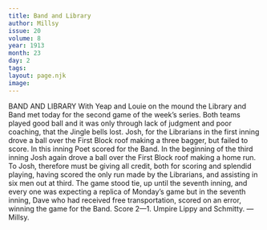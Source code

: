 ```yaml
---
title: Band and Library
author: Millsy
issue: 20
volume: 8
year: 1913
month: 23
day: 2
tags:
layout: page.njk
image:
---
```

BAND AND LIBRARY    With Yeap and Louie on the mound the Library and Band met today for the second game of the week’s series. Both teams played good ball and it was only through lack of judgment and poor coaching, that the Jingle bells lost. Josh, for the Librarians in the first inning drove a ball over the First Block roof making a three bagger, but failed to score. In this inning Poet scored for the Band. In the beginning of the third inning Josh again drove a ball over the First Block roof making a home run. To Josh, therefore must be giving all credit, both for scoring and splendid playing, having scored the only run made by the Librarians, and assisting in six men out at third. The game stood tie, up until the seventh inning, and every one was expecting a replica of Monday’s game but in the seventh inning, Dave who had received free transportation, scored on an error, winning the game for the Band. Score 2—1. Umpire Lippy and Schmitty. —Millsy. 

